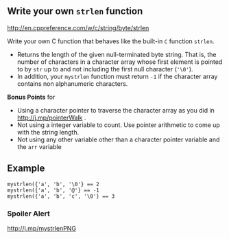 
## Write your own `strlen` function

http://en.cppreference.com/w/c/string/byte/strlen

Write your own C function that behaves like the built-in `C` function `strlen`.  

 - Returns the length of the given null-terminated byte string. That is, the number of characters in a character array whose first element is pointed to by `str` up to and not including the first null character (`'\0'`).
 - In addition,  your `mystrlen` function must return `-1` if the character array contains non alphanumeric characters. 

**Bonus Points** for 
  - Using a character pointer to traverse the character array as you did in   http://j.mp/pointerWalk . 
  - Not using a integer variable to count. Use pointer arithmetic to come up with the string length.
  - Not using any other variable other than a character pointer variable and the `arr` variable

## Example 

`mystrlen({'a', 'b', '\0'} == 2 `     
`mystrlen({'a', 'b', '@'} == -1 `    
`mystrlen({'a', 'b', 'c', '\0'} == 3 `    

### Spoiler Alert 

http://j.mp/mystrlenPNG

